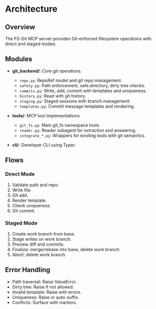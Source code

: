 # Architecture

## Overview

The FS-Git MCP server provides Git-enforced filesystem operations with direct and staged modes.

## Modules

- **git_backend/**: Core git operations.
  - `repo.py`: RepoRef model and git repo management.
  - `safety.py`: Path enforcement, safe.directory, dirty tree checks.
  - `commits.py`: Write, add, commit with templates and uniqueness.
  - `history.py`: Read with git history.
  - `staging.py`: Staged sessions with branch management.
  - `templates.py`: Commit message templates and rendering.

- **tools/**: MCP tool implementations.
  - `git_fs.py`: Main git_fs namespace tools.
  - `reader.py`: Reader subagent for extraction and answering.
  - `integrate_*.py`: Wrappers for existing tools with git semantics.

- **cli/**: Developer CLI using Typer.

## Flows

### Direct Mode
1. Validate path and repo.
2. Write file.
3. Git add.
4. Render template.
5. Check uniqueness.
6. Git commit.

### Staged Mode
1. Create work branch from base.
2. Stage writes on work branch.
3. Preview diff and commits.
4. Finalize: merge/rebase into base, delete work branch.
5. Abort: delete work branch.

## Error Handling

- Path traversal: Raise ValueError.
- Dirty tree: Raise if not allowed.
- Invalid template: Raise with errors.
- Uniqueness: Raise or auto-suffix.
- Conflicts: Surface with markers.